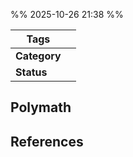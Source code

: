 %% 2025-10-26 21:38 %%

| **Tags**     |     |
| ------------ | --- |
| **Category** |     |
| **Status**   |     |

## Polymath





## References